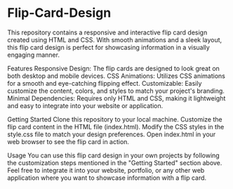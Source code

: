 # Flip-Card-Design
This repository contains a responsive and interactive flip card design created using HTML and CSS. With smooth animations and a sleek layout, this flip card design is perfect for showcasing information in a visually engaging manner. 

Features
Responsive Design: The flip cards are designed to look great on both desktop and mobile devices.
CSS Animations: Utilizes CSS animations for a smooth and eye-catching flipping effect.
Customizable: Easily customize the content, colors, and styles to match your project's branding.
Minimal Dependencies: Requires only HTML and CSS, making it lightweight and easy to integrate into your website or application.

Getting Started
Clone this repository to your local machine.
Customize the flip card content in the HTML file (index.html).
Modify the CSS styles in the style.css file to match your design preferences.
Open index.html in your web browser to see the flip card in action.

Usage
You can use this flip card design in your own projects by following the customization steps mentioned in the "Getting Started" section above. Feel free to integrate it into your website, portfolio, or any other web application where you want to showcase information with a flip card.

